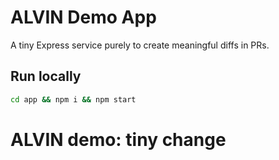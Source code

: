 # ALVIN Demo App

A tiny Express service purely to create meaningful diffs in PRs.

## Run locally
```bash
cd app && npm i && npm start
```

# ALVIN demo: tiny change
